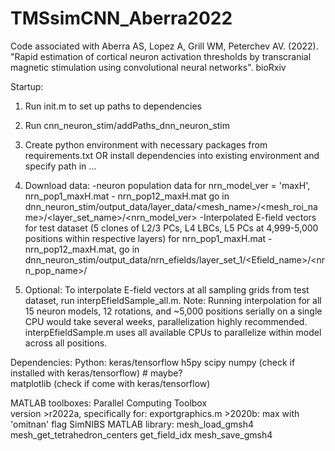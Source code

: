 # TMSsimCNN_Aberra2022
Code associated with Aberra AS, Lopez A, Grill WM, Peterchev AV. (2022). "Rapid estimation of cortical neuron activation thresholds by transcranial magnetic stimulation using convolutional neural networks".  bioRxiv

Startup:
1) Run init.m to set up paths to dependencies
2) Run cnn_neuron_stim/addPaths_dnn_neuron_stim
3) Create python environment with necessary packages from requirements.txt
OR install dependencies into existing environment and specify path in ...
4) Download data:
    -neuron population data for nrn_model_ver = 'maxH', nrn_pop1_maxH.mat - nrn_pop12_maxH.mat go in dnn_neuron_stim/output_data/layer_data/<mesh_name>/<mesh_roi_name>/<layer_set_name>/<nrn_model_ver>
    -Interpolated E-field vectors for test dataset (5 clones of L2/3 PCs, L4 LBCs, L5 PCs at 4,999-5,000 positions within respective layers) for nrn_pop1_maxH.mat - nrn_pop12_maxH.mat, go in dnn_neuron_stim/output_data/nrn_efields/layer_set_1/<Efield_name>/<nrn_pop_name>/

5) Optional: To interpolate E-field vectors at all sampling grids from test dataset, run interpEfieldSample_all.m. Note: Running interpolation for all 15 neuron models, 12 rotations, and ~5,000 positions serially on a single CPU would take several weeks, parallelization highly recommended. interpEfieldSample.m uses all available CPUs to parallelize within model across all positions. 
    
Dependencies:
Python: 
    keras/tensorflow
    h5py
    scipy
    numpy (check if installed with keras/tensorflow)
    # maybe?    
    matplotlib (check if come with keras/tensorflow)

MATLAB toolboxes:
    Parallel Computing Toolbox  
    version >r2022a, specifically for:
        exportgraphics.m 
        >2020b:
        max with 'omitnan' flag
SimNIBS MATLAB library:
    mesh_load_gmsh4
    mesh_get_tetrahedron_centers
    get_field_idx
    mesh_save_gmsh4